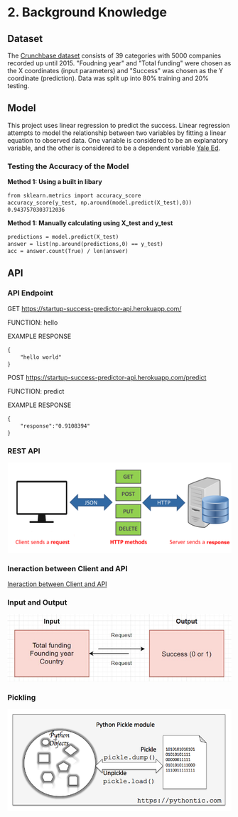 # 2. Background Knowledge

## Dataset
The [Crunchbase dataset](https://www.kaggle.com/arindam235/startup-investments-crunchbase/data) consists of 39 categories with 5000 companies recorded up until 2015. "Foudning year" and "Total funding" were chosen as the X coordinates (input parameters) and "Success" was chosen as the Y coordinate (prediction). Data was split up into 80% training and 20% testing. 

## Model
This project uses linear regression to predict the success. Linear regression attempts to model the relationship between two variables by fitting a linear equation to observed data. One variable is considered to be an explanatory variable, and the other is considered to be a dependent variable [Yale Ed](http://www.stat.yale.edu/Courses/1997-98/101/linreg.htm).

### Testing the Accuracy of the Model

**Method 1: Using a built in libary**

```
from sklearn.metrics import accuracy_score
accuracy_score(y_test, np.around(model.predict(X_test),0))
0.9437570303712036
```

**Method 1: Manually calculating using X_test and y_test**
```
predictions = model.predict(X_test)
answer = list(np.around(predictions,0) == y_test)
acc = answer.count(True) / len(answer)
```

## API

### API Endpoint
GET https://startup-success-predictor-api.herokuapp.com/

FUNCTION: hello

EXAMPLE RESPONSE

```
{
    "hello world"
}
```

POST https://startup-success-predictor-api.herokuapp.com/predict

FUNCTION: predict

EXAMPLE RESPONSE

```
{
    "response":"0.9108394" 
}
```

### REST API

![REST API](https://github.com/shiyanboxer/Startup-Success-Predictor-v2/blob/master/Images/what_is_rest_api.png)

### Ineraction between Client and API

[Ineraction between Client and API](https://github.com/shiyanboxer/Startup-Success-Predictor-v2/blob/master/Images/Software%20Architecture.png)

### Input and Output

![Input and Output](https://github.com/shiyanboxer/Startup-Success-Predictor-v2/blob/master/Images/InOut.jpg)

### Pickling

![Picking](https://github.com/shiyanboxer/Startup-Success-Predictor-v2/blob/master/Images/python_pickle.png)
